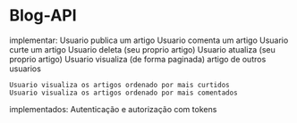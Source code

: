 # Blog-API


implementar:
	Usuario publica um artigo
	Usuario comenta um artigo
	Usuario curte um artigo
	Usuario deleta (seu proprio artigo)
	Usuario atualiza (seu proprio artigo)
	Usuario visualiza (de forma paginada) artigo de outros usuarios
	
	Usuario visualiza os artigos ordenado por mais curtidos
	Usuario visualiza os artigos ordenado por mais comentados
implementados:
	Autenticação e autorização com tokens
